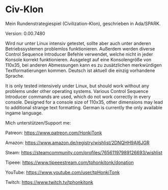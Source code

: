 # Civ-Klon
Mein Rundenstrategiespiel (Civilization-Klon), geschrieben in Ada/SPARK.

Version: 0.00.7480

Wird nur unter Linux intensiv getestet, sollte aber auch unter anderen Betriebssystemen problemlos funktionieren. Außerdem werden diverse Control Sequence Introducer Befehle verwendet, welche nicht in jeder Konsole korrekt funktionieren. Ausgelegt auf eine Konsolengröße von 110x35, bei anderen Abmessungen kann es zu zusätzlichen merkwürdigen Textformatierungen kommen. Deutsch ist aktuell die einzig vorhandene Sprache.

It is only tested intensively under Linux, but should work without any problems under other operating systems. Various Control Sequence Introducer commands are used, which do not work correctly in every console. Designed for a console size of 110x35, other dimensions may lead to additional strange text formatting. German is currently the only available ingame language.

Mich unterstützen/Support me:

Patreon: https://www.patreon.com/HonkiTonk

Amazon: https://www.amazon.de/registry/wishlist/2DNQHH9AI6JGR

Steam: https://steamcommunity.com/profiles/76561197989126693/wishlist

Tipeee: https://www.tipeeestream.com/tphonkitonk/donation

YouTube: https://www.youtube.com/user/tpHonkiTonk

Twitch: https://www.twitch.tv/tphonkitonk
